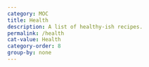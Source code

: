 ```yaml
---
category: MOC
title: Health
description: A list of healthy-ish recipes.
permalink: /health
cat-value: Health
category-order: 8
group-by: none
---
```

